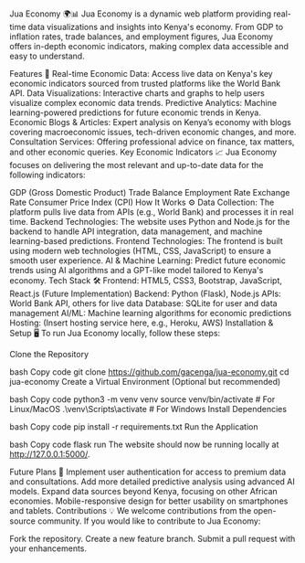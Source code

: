 Jua Economy 🌍📊
Jua Economy is a dynamic web platform providing real-time data visualizations and insights into Kenya's economy. From GDP to inflation rates, trade balances, and employment figures, Jua Economy offers in-depth economic indicators, making complex data accessible and easy to understand.

Features 🚀
Real-time Economic Data: Access live data on Kenya's key economic indicators sourced from trusted platforms like the World Bank API.
Data Visualizations: Interactive charts and graphs to help users visualize complex economic data trends.
Predictive Analytics: Machine learning-powered predictions for future economic trends in Kenya.
Economic Blogs & Articles: Expert analysis on Kenya’s economy with blogs covering macroeconomic issues, tech-driven economic changes, and more.
Consultation Services: Offering professional advice on finance, tax matters, and other economic queries.
Key Economic Indicators 📈
Jua Economy focuses on delivering the most relevant and up-to-date data for the following indicators:

GDP (Gross Domestic Product)
Trade Balance
Employment Rate
Exchange Rate
Consumer Price Index (CPI)
How It Works ⚙️
Data Collection: The platform pulls live data from APIs (e.g., World Bank) and processes it in real time.
Backend Technologies: The website uses Python and Node.js for the backend to handle API integration, data management, and machine learning-based predictions.
Frontend Technologies: The frontend is built using modern web technologies (HTML, CSS, JavaScript) to ensure a smooth user experience.
AI & Machine Learning: Predict future economic trends using AI algorithms and a GPT-like model tailored to Kenya's economy.
Tech Stack 🛠️
Frontend: HTML5, CSS3, Bootstrap, JavaScript, React.js (Future Implementation)
Backend: Python (Flask), Node.js
APIs: World Bank API, others for live data
Database: SQLite for user and data management
AI/ML: Machine learning algorithms for economic predictions
Hosting: (Insert hosting service here, e.g., Heroku, AWS)
Installation & Setup 🖥️
To run Jua Economy locally, follow these steps:

Clone the Repository

bash
Copy code
git clone https://github.com/gacenga/jua-economy.git
cd jua-economy
Create a Virtual Environment (Optional but recommended)

bash
Copy code
python3 -m venv venv
source venv/bin/activate  # For Linux/MacOS
.\venv\Scripts\activate   # For Windows
Install Dependencies

bash
Copy code
pip install -r requirements.txt
Run the Application

bash
Copy code
flask run
The website should now be running locally at http://127.0.0.1:5000/.

Future Plans 🔮
Implement user authentication for access to premium data and consultations.
Add more detailed predictive analysis using advanced AI models.
Expand data sources beyond Kenya, focusing on other African economies.
Mobile-responsive design for better usability on smartphones and tablets.
Contributions 💡
We welcome contributions from the open-source community. If you would like to contribute to Jua Economy:

Fork the repository.
Create a new feature branch.
Submit a pull request with your enhancements.
